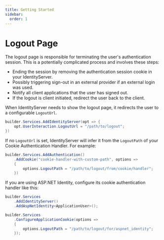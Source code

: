 ```yaml
---
title: Getting Started
sidebar:
  order: 1
---
```


# Logout Page

The logout page is responsible for terminating the user's authentication session.
This is a potentially complicated process and involves these steps:
* Ending the session by removing the authentication session cookie in your IdentityServer.
* Possibly triggering sign-out in an external provider if an external login was used.
* Notify all client applications that the user has signed out.
* If the logout is client initiated, redirect the user back to the client.

When IdentityServer needs to show the logout page, it redirects the user to a configurable
`LogoutUrl`.
```cs
builder.Services.AddIdentityServer(opt => {
    opt.UserInteraction.LogoutUrl = "/path/to/logout";
})
```
If no `LogoutUrl` is set, IdentityServer will infer it from the `LogoutPath` of your Cookie
Authentication Handler. For example:
```cs
builder.Services.AddAuthentication()
    .AddCookie("cookie-handler-with-custom-path", options => 
    {
        options.LogoutPath = "/path/to/logout/from/cookie/handler";
    })
```

If you are using ASP.NET Identity, configure its cookie authentication handler like this:
```cs
builder.Services
    .AddIdentityServer()
    .AddAspNetIdentity<ApplicationUser>();

builder.Services
    .ConfigureApplicationCookie(options => 
    {
        options.LogoutPath = "/path/to/logout/for/aspnet_identity";
    });
```